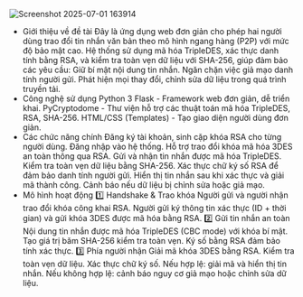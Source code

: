 
![Screenshot 2025-07-01 163914](https://github.com/user-attachments/assets/2011da48-d1e2-4952-8a42-0a820c964b53)


- Giới thiệu về đề tài
Đây là ứng dụng web đơn giản cho phép hai người dùng trao đổi tin nhắn văn bản theo mô hình ngang hàng (P2P) với mức độ bảo mật cao. Hệ thống sử dụng mã hóa TripleDES, xác thực danh tính bằng RSA, và kiểm tra toàn vẹn dữ liệu với SHA-256, giúp đảm bảo các yêu cầu:
Giữ bí mật nội dung tin nhắn.
Ngăn chặn việc giả mạo danh tính người gửi.
Phát hiện mọi thay đổi, chỉnh sửa dữ liệu trong quá trình truyền tải.
- Công nghệ sử dụng
Python 3
Flask - Framework web đơn giản, dễ triển khai.
PyCryptodome - Thư viện hỗ trợ các thuật toán mã hóa TripleDES, RSA, SHA-256.
HTML/CSS (Templates) - Tạo giao diện người dùng đơn giản.
- Các chức năng chính
Đăng ký tài khoản, sinh cặp khóa RSA cho từng người dùng.
Đăng nhập vào hệ thống.
Hỗ trợ trao đổi khóa mã hóa 3DES an toàn thông qua RSA.
Gửi và nhận tin nhắn được mã hóa TripleDES.
Kiểm tra toàn vẹn dữ liệu bằng SHA-256.
Xác thực chữ ký số RSA để đảm bảo danh tính người gửi.
Hiển thị tin nhắn sau khi xác thực và giải mã thành công.
Cảnh báo nếu dữ liệu bị chỉnh sửa hoặc giả mạo.
- Mô hình hoạt động
1️⃣ Handshake & Trao khóa
Người gửi và người nhận trao đổi khóa công khai RSA.
Người gửi ký thông tin xác thực (ID + thời gian) và gửi khóa 3DES được mã hóa bằng RSA.
2️⃣ Gửi tin nhắn an toàn
Nội dung tin nhắn được mã hóa TripleDES (CBC mode) với khóa bí mật.
Tạo giá trị băm SHA-256 kiểm tra toàn vẹn.
Ký số bằng RSA đảm bảo tính xác thực.
3️⃣ Phía người nhận
Giải mã khóa 3DES bằng RSA.
Kiểm tra toàn vẹn dữ liệu.
Xác thực chữ ký số.
Nếu hợp lệ: giải mã và hiển thị tin nhắn.
Nếu không hợp lệ: cảnh báo nguy cơ giả mạo hoặc chỉnh sửa dữ liệu.
